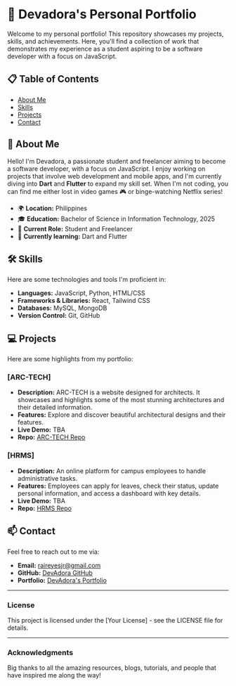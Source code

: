 # 🚀 Devadora's Personal Portfolio

Welcome to my personal portfolio! This repository showcases my projects, skills, and achievements. Here, you'll find a collection of work that demonstrates my experience as a student aspiring to be a software developer with a focus on JavaScript.

## 📋 Table of Contents
- [About Me](#about-me)
- [Skills](#skills)
- [Projects](#projects)
- [Contact](#contact)

## 🎯 About Me

Hello! I'm Devadora, a passionate student and freelancer aiming to become a software developer, with a focus on JavaScript. I enjoy working on projects that involve web development and mobile apps, and I'm currently diving into **Dart** and **Flutter** to expand my skill set. When I'm not coding, you can find me either lost in video games 🎮 or binge-watching Netflix series! 

- 🌍 **Location:** Philippines
- 🎓 **Education:** Bachelor of Science in Information Technology, 2025
- 💼 **Current Role:** Student and Freelancer
- 🌱 **Currently learning:** Dart and Flutter

## 🛠️ Skills

Here are some technologies and tools I'm proficient in:

- **Languages:** JavaScript, Python, HTML/CSS
- **Frameworks & Libraries:** React, Tailwind CSS
- **Databases:** MySQL, MongoDB
- **Version Control:** Git, GitHub

## 💻 Projects

Here are some highlights from my portfolio:

### [ARC-TECH]
- **Description:** ARC-TECH is a website designed for architects. It showcases and highlights some of the most stunning architectures and their detailed information.
- **Features:** Explore and discover beautiful architectural designs and their features.
- **Live Demo:** TBA
- **Repo:** [ARC-TECH Repo](https://github.com/DevAdora/ARC-TECH.git)

### [HRMS]
- **Description:** An online platform for campus employees to handle administrative tasks.
- **Features:** Employees can apply for leaves, check their status, update personal information, and access a dashboard with key details.
- **Live Demo:** TBA
- **Repo:** [HRMS Repo](https://github.com/Oniely/HRMS.git)

## 📫 Contact

Feel free to reach out to me via:

- **Email:** raireyesjr@gmail.com
- **GitHub:** [DevAdora GitHub](https://github.com/DevAdora)
- **Portfolio:** [DevAdora's Portfolio](https://devadora.github.io/Me/)

---

### License

This project is licensed under the [Your License] - see the LICENSE file for details.

---

### Acknowledgments

Big thanks to all the amazing resources, blogs, tutorials, and people that have inspired me along the way!

